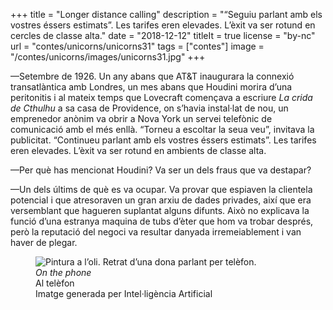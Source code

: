 +++
title = "Longer distance calling"
description = "“Seguiu parlant amb els vostres éssers estimats”. Les tarifes eren elevades. L’èxit va ser rotund en cercles de classe alta."
date = "2018-12-12"
titleIt = true
license = "by-nc"
url = "contes/unicorns/unicorns31"
tags = ["contes"]
image = "/contes/unicorns/images/unicorns31.jpg"
+++

—Setembre de 1926. Un any abans que AT&T inaugurara la connexió transatlàntica amb Londres, un mes abans que Houdini morira d’una peritonitis i al mateix temps que Lovecraft començava a escriure *La crida de Cthulhu* a sa casa de Providence, on s’havia instal·lat de nou, un emprenedor anònim va obrir a Nova York un servei telefònic de comunicació amb el més enllà. “Torneu a escoltar la seua veu”, invitava la publicitat. “Continueu parlant amb els vostres éssers estimats”. Les tarifes eren elevades. L’èxit va ser rotund en ambients de classe alta.

—Per què has mencionat Houdini? Va ser un dels fraus que va destapar?

—Un dels últims de què es va ocupar. Va provar que espiaven la clientela potencial i que atresoraven un gran arxiu de dades privades, així que era versemblant que hagueren suplantat alguns difunts. Això no explicava la funció d’una estranya maquina de tubs d’èter que hom va trobar després, però la reputació del negoci va resultar danyada irremeiablement i van haver de plegar.

<figure class="illustration"><img src="/contes/unicorns/images/unicorns31.jpg" alt="Pintura a l’oli. Retrat d’una dona parlant per telèfon."><figcaption><em>On the phone</em><br>Al telèfon<br><span class="ai-disclaimer">Imatge generada per Intel·ligència Artificial</span></figcaption></figure>

